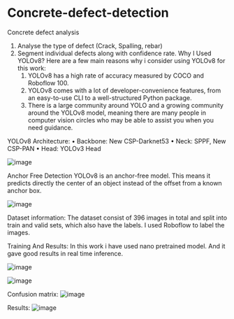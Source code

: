 # Concrete-defect-detection
Concrete defect analysis
1. Analyse the type of defect (Crack, Spalling, rebar)
2. Segment individual defects along with confidence rate.
Why  I Used YOLOv8?
Here are a few main reasons why i consider using YOLOv8 for this work:
    1. YOLOv8 has a high rate of accuracy measured by COCO and Roboflow 100.
    2. YOLOv8 comes with a lot of developer-convenience features, from an easy-to-use CLI to a well-structured Python package.
    3. There is a large community around YOLO and a growing community around the YOLOv8 model, meaning there are many people in computer vision circles who may be able to assist you when you need guidance.

YOLOv8 Architecture:
    • Backbone: New CSP-Darknet53 
    • Neck: SPPF, New CSP-PAN 
    • Head: YOLOv3 Head 

![image](https://user-images.githubusercontent.com/45628395/223023013-dfc0944c-8f43-4e8b-8633-341be131fba3.png)



Anchor Free Detection
YOLOv8 is an anchor-free model. This means it predicts directly the center of an object instead of the offset from a known anchor box.

![image](https://user-images.githubusercontent.com/45628395/223023057-fda8b42b-b13f-4eef-bdc5-6b2dd3f060f5.png)


Dataset information:
	The dataset consist of 396 images in total and split into train and valid sets, which also have the labels. I used Roboflow to label the images.

Training And Results:
	In this work i have used nano pretrained model. And it gave good results in real time inference.

![image](https://user-images.githubusercontent.com/45628395/223023120-b7fb104f-8b3b-402c-b978-9ae662430f20.png)

![image](https://user-images.githubusercontent.com/45628395/223023260-bd1a5ff1-541c-422a-9c3d-73aaeea7643b.png)

Confusion matrix:
![image](https://user-images.githubusercontent.com/45628395/223023280-90c07b32-272a-4313-875c-c3ea82ae0082.png)



Results:
![image](https://user-images.githubusercontent.com/45628395/223023299-6105a266-a430-4838-bff2-4d5fbcc4651b.png)

